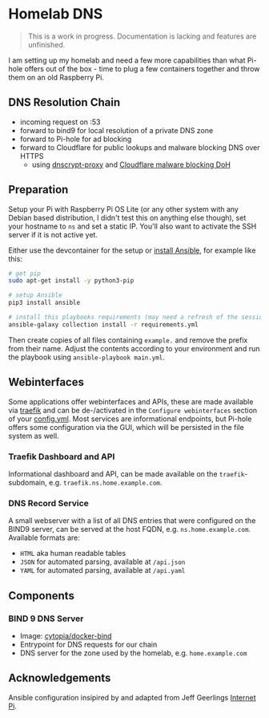 # Homelab DNS

> This is a work in progress. Documentation is lacking and features are unfinished.

I am setting up my homelab and need a few more capabilities than what Pi-hole offers out of the box - time to plug a few containers together and throw them on an old Raspberry Pi.

## DNS Resolution Chain

* incoming request on :53
* forward to bind9 for local resolution of a private DNS zone
* forward to Pi-hole for ad blocking
* forward to Cloudflare for public lookups and malware blocking DNS over HTTPS
  * using [dnscrypt-proxy](https://hub.docker.com/r/klutchell/dnscrypt-proxy) and [Cloudflare malware blocking DoH](https://developers.cloudflare.com/1.1.1.1/setup/#dns-over-https-doh)

## Preparation

Setup your Pi with Raspberry Pi OS Lite (or any other system with any Debian based distribution, I didn't test this on anything else though), set your hostname to `ns` and set a static IP. You'll also want to activate the SSH server if it is not active yet.

Either use the devcontainer for the setup or [install Ansible](https://docs.ansible.com/ansible/latest/installation_guide/intro_installation.html), for example like this:

```bash
# get pip
sudo apt-get install -y python3-pip

# setup Ansible
pip3 install ansible

# install this playbooks requirements (may need a refresh of the session)
ansible-galaxy collection install -r requirements.yml
```

Then create copies of all files containing `example.` and remove the prefix from their name. Adjust the contents according to your environment and run the playbook using `ansible-playbook main.yml`.

## Webinterfaces

Some applications offer webinterfaces and APIs, these are made available via [traefik](https://traefik.io/) and can be de-/activated in the `Configure webinterfaces` section of your [config.yml](./example.config.yml). Most services are informational endpoints, but Pi-hole offers some configuration via the GUI, which will be persisted in the file system as well.

### Traefik Dashboard and API

Informational dashboard and API, can be made available on the `traefik`-subdomain, e.g. `traefik.ns.home.example.com`.

### DNS Record Service

A small webserver with a list of all DNS entries that were configured on the BIND9 server, can be served at the host FQDN, e.g. `ns.home.example.com`. Available formats are:

* `HTML` aka human readable tables
* `JSON` for automated parsing, available at `/api.json`
* `YAML` for automated parsing, available at `/api.yaml`

## Components

### BIND 9 DNS Server

* Image: [cytopia/docker-bind](https://github.com/cytopia/docker-bind)
* Entrypoint for DNS requests for our chain
* DNS server for the zone used by the homelab, e.g. `home.example.com`

## Acknowledgements

Ansible configuration insipired by and adapted from Jeff Geerlings [Internet Pi](https://github.com/geerlingguy/internet-pi).
